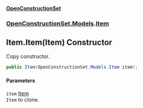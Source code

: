 #### [OpenConstructionSet](index.md 'index')
### [OpenConstructionSet.Models](index.md#OpenConstructionSet_Models 'OpenConstructionSet.Models').[Item](Z9pYmp3jhG_PhNCQ0nlOeg.md 'OpenConstructionSet.Models.Item')
## Item.Item(Item) Constructor
Copy constructor.  
```csharp
public Item(OpenConstructionSet.Models.Item item);
```
#### Parameters
<a name='OpenConstructionSet_Models_Item_Item(OpenConstructionSet_Models_Item)_item'></a>
`item` [Item](Z9pYmp3jhG_PhNCQ0nlOeg.md 'OpenConstructionSet.Models.Item')  
`Item` to clone.
  
